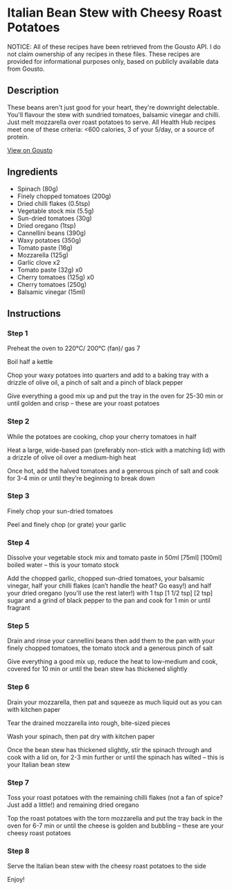# Italian Bean Stew with Cheesy Roast Potatoes

NOTICE: All of these recipes have been retrieved from the Gousto API. I do not claim ownership of any recipes in these files. These recipes are provided for informational purposes only, based on publicly available data from Gousto.

## Description

These beans aren't just good for your heart, they're downright delectable. You'll flavour the stew with sundried tomatoes, balsamic vinegar and chilli. Just melt mozzarella over roast potatoes to serve. All Health Hub recipes meet one of these criteria: <600 calories, 3 of your 5/day, or a source of protein.

[View on Gousto](https://www.gousto.co.uk/recipes/cookbook/italian-bean-stew-with-cheesy-roast-potatoes)

## Ingredients

- Spinach (80g)
- Finely chopped tomatoes (200g)
- Dried chilli flakes (0.5tsp)
- Vegetable stock mix (5.5g)
- Sun-dried tomatoes (30g)
- Dried oregano (1tsp)
- Cannellini beans (390g)
- Waxy potatoes (350g)
- Tomato paste (16g)
- Mozzarella (125g)
- Garlic clove x2
- Tomato paste (32g) x0
- Cherry tomatoes (125g) x0
- Cherry tomatoes (250g)
- Balsamic vinegar (15ml)

## Instructions


### Step 1

Preheat the oven to 220°C/ 200°C (fan)/ gas 7

Boil half a kettle

Chop your waxy potatoes into quarters and add to a baking tray with a drizzle of olive oil, a pinch of salt and a pinch of black pepper

Give everything a good mix up and put the tray in the oven for 25-30 min or until golden and crisp – these are your roast potatoes


### Step 2

While the potatoes are cooking, chop your cherry tomatoes in half

Heat a large, wide-based pan (preferably non-stick with a matching lid) with a drizzle of olive oil over a medium-high heat

Once hot, add the halved tomatoes and a generous pinch of salt and cook for 3-4 min or until they’re beginning to break down


### Step 3

Finely chop your sun-dried tomatoes

Peel and finely chop (or grate) your garlic


### Step 4

Dissolve your vegetable stock mix and tomato paste in 50ml<span class="text-purple"> [75ml]</span> <span class="text-danger">[100ml] </span>boiled water – this is your tomato stock

Add the chopped garlic, chopped sun-dried tomatoes, your balsamic vinegar, half your chilli flakes (can’t handle the heat? Go easy!) and half your dried oregano (you'll use the rest later!) with 1 tsp <span class="text-purple">[1 1/2 tsp]</span> <span class="text-danger">[2 tsp]</span> sugar and a grind of black pepper to the pan and cook for 1 min or until fragrant


### Step 5

Drain and rinse your cannellini beans then add them to the pan with your finely chopped tomatoes, the tomato stock and a generous pinch of salt

Give everything a good mix up, reduce the heat to low-medium and cook, covered for 10 min or until the bean stew has thickened slightly


### Step 6

Drain your mozzarella, then pat and squeeze as much liquid out as you can with kitchen paper

Tear the drained mozzarella into rough, bite-sized pieces

Wash your spinach, then pat dry with kitchen paper

Once the bean stew has thickened slightly, stir the spinach through and cook with a lid on, for 2-3 min further or until the spinach has wilted – this is your Italian bean stew


### Step 7

Toss your roast potatoes with the remaining chilli flakes (not a fan of spice? Just add a little!) and remaining dried oregano

Top the roast potatoes with the torn mozzarella and put the tray back in the oven for 6-7 min or until the cheese is golden and bubbling – these are your cheesy roast potatoes

### Step 8

Serve the Italian bean stew with the cheesy roast potatoes to the side

Enjoy!

